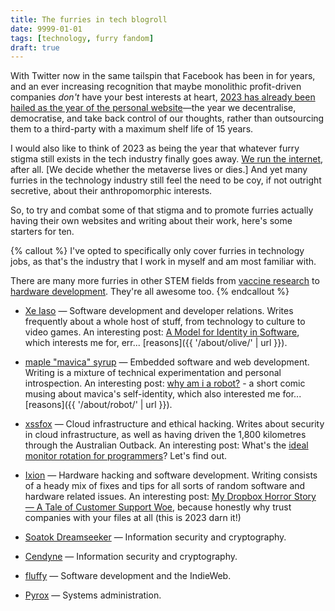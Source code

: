 ```yaml
---
title: The furries in tech blogroll
date: 9999-01-01
tags: [technology, furry fandom]
draft: true
---
```


With Twitter now in the same tailspin that Facebook has been in for years, and an ever increasing recognition that maybe monolithic profit-driven companies _don't_ have your best interests at heart, [2023 has already been hailed as the year of the personal website](https://matthiasott.com/notes/the-year-of-the-personal-website)—the year we decentralise, democratise, and take back control of our thoughts, rather than outsourcing them to a third-party with a maximum shelf life of 15 years.

I would also like to think of 2023 as being the year that whatever furry stigma still exists in the tech industry finally goes away. [We run the internet](https://thespinoff.co.nz/irl/11-01-2022/who-runs-the-internet-furries), after all. [We decide whether the metaverse lives or dies.] And yet many furries in the technology industry still feel the need to be coy, if not outright secretive, about their anthropomorphic interests.

So, to try and combat some of that stigma and to promote furries actually having their own websites and writing about their work, here's some starters for ten.

{% callout %}
I've opted to specifically only cover furries in technology jobs, as that's the industry that I work in myself and am most familiar with.

There are many more furries in other STEM fields from [vaccine research](https://www.inputmag.com/features/furry-scientist-vaccines-chise-covid-19-twitter-controversy) to [hardware development](https://uk.pcmag.com/migrated-99802-smartwatches/140731/your-smartwatchs-heart-rate-monitor-was-developed-by-a-furry). They're all awesome too.
{% endcallout %}

- [Xe Iaso](https://xeiaso.net/) — Software development and developer relations. Writes frequently about a whole host of stuff, from technology to culture to video games. An interesting post: [A Model for Identity in Software](https://xeiaso.net/blog/identity-model-software-2021-01-31), which interests me for, err... [reasons]({{ '/about/olive/' | url }}).

- [maple "mavica" syrup](http://maple.pet) — Embedded software and web development. Writing is a mixture of technical experimentation and personal introspection. An interesting post: [why am i a robot?](https://maple.pet/blog/why-am-i-a-robot) - a short comic musing about mavica's self-identity, which also interested me for... [reasons]({{ '/about/robot/' | url }}).

- [xssfox](https://sprocketfox.io/xssfox/) — Cloud infrastructure and ethical hacking. Writes about security in cloud infrastructure, as well as having driven the 1,800 kilometres through the Australian Outback. An interesting post: What's the [ideal monitor rotation for programmers](https://sprocketfox.io/xssfox/2021/12/02/xrandr/)? Let's find out.

- [Ixion](https://blog.illixion.com/) — Hardware hacking and software development. Writing consists of a heady mix of fixes and tips for all sorts of random software and hardware related issues. An interesting post: [My Dropbox Horror Story — A Tale of Customer Support Woe](https://blog.illixion.com/2021/11/dropbox-support-hell/), because honestly why trust companies with your files at all (this is 2023 darn it!)

- [Soatok Dreamseeker](https://soatok.blog/) — Information security and cryptography.

- [Cendyne](https://cendyne.dev/) — Information security and cryptography.

- [fluffy](http://beesbuzz.biz/) — Software development and the IndieWeb.

- [Pyrox](https://thehedgehog.me/) — Systems administration.

[^1]: I realise that for a lot of people a job is a job, and not something they actually want to talk or write about in their own time. Fair enough! You do you. That's not really the point of this list, though.
